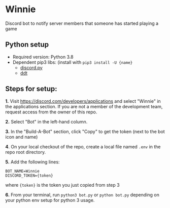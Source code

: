 # Winnie
Discord bot to notify server members that someone has started playing a game

## Python setup
- Required version: Python 3.8
- Dependent pip3 libs: (install with `pip3 install -U {name}`
  - [discord.py](https://pypi.org/project/discord.py/)
  - [ddt](https://ddt.readthedocs.io/en/latest/)

## Steps for setup:
**1.** Visit https://discord.com/developers/applications and select "Winnie" in the applications section. If you are not a member of the development team, request access from the owner of this repo.

**2.** Select "Bot" in the left-hand column.

**3.** In the "Build-A-Bot" section, click "Copy" to get the token (next to the bot icon and name)

**4**. On your local checkout of the repo, create a local file named `.env` in the repo root directory.

**5.** Add the following lines:
```
BOT_NAME=Winnie
DISCORD_TOKEN={token}
```
where `{token}` is the token you just copied from step 3

**6.** From your terminal, run `python3 bot.py` or `python bot.py` depending on your python env setup for python 3 usage.
